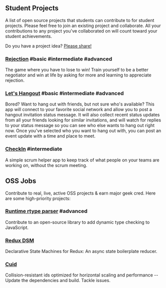## Student Projects

A list of open source projects that students can contribute to for student projects. Please feel free to join an existing project and collaborate. All your contributions to any project you've collaborated on will count toward your student achievements.

Do you have a project idea? [Please share!](https://github.com/learn-javascript-courses/student-projects/issues/new?title=Project+idea)

### [Rejection](https://github.com/learn-javascript-courses/rejection) #basic #intermediate #advanced

The game where you have to lose to win! Train yourself to be a better negotiator and win at life by asking for more and learning to appreciate rejection.

### [Let's Hangout](https://github.com/learn-javascript-courses/lets-hangout) #basic #intermediate #advanced

Bored? Want to hang out with friends, but not sure who's available? This app will connect to your favorite social network and allow you to post a hangout invitation status message. It will also collect recent status updates from all your friends looking for similar invitations, and will watch for replies to your status message so you can see who else wants to hang out right now. Once you've selected who you want to hang out with, you can post an event update with a time and place to meet.

### [CheckIn](https://github.com/learn-javascript-courses/checkin) #intermediate

A simple scrum helper app to keep track of what people on your teams are working on, without the scrum meeting.


## OSS Jobs

Contribute to real, live, active OSS projects & earn major geek cred. Here are some high-priority projects:

### [Runtime rtype parser](https://github.com/ericelliott/rtype/issues/62) #advanced

Contribute to an open-source library to add dynamic type checking to JavaScript.

### [Redux DSM](https://github.com/ericelliott/redux-dsm)

Declarative State Machines for Redux: An async state boilerplate reducer.


### [Cuid](https://github.com/ericelliott/cuid)

Collision-resistant ids optimized for horizontal scaling and performance -- Update the dependencies and build. Tackle issues.

